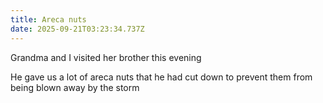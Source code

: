 ```yaml
---
title: Areca nuts
date: 2025-09-21T03:23:34.737Z
---
```


Grandma and I visited her brother this evening

He gave us a lot of areca nuts that he had cut down to prevent them from being blown away by the storm
